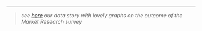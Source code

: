 ---

> *see [here](https://public.tableau.com/app/profile/data.girls) our data story with lovely graphs on the outcome of the Market Research survey*
